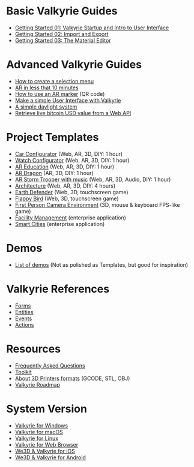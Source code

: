 # Basic Valkyrie Guides
- [Getting Started 01: Valkyrie Startup and Intro to User Interface](VlkGuides/getting-started-01-vlk-startup-and-ui)
- [Getting Started 02: Import and Export](VlkGuides/import_and_export)
- [Getting Started 03: The Material Editor](VlkGuides/Material-Editor)

# Advanced Valkyrie Guides
- [How to create a selection menu](VlkGuides/How-to-create-a-selection-menu)
- [AR in less that 10 minutes](VlkGuides/ar-in-10-mins)
- [How to use an AR marker](VlkGuides/ar-marker) (QR code)
- [Make a simple User Interface with Valkyrie](VlkGuides/make-a-simple-ui)
- [A simple daylight system](VlkGuides/automatic-daylight-system)
- [Retrieve live bitcoin USD value from a Web API](VlkGuides/retrieve-btc-usd-http-web-api)

# Project Templates
- [Car Configurator](./VlkSamples/Car-Configurator) (Web, AR, 3D, DIY: 1 hour)
- [Watch Configurator](./VlkSamples/watch-configurator) (Web, AR, 3D, DIY: 1 hour)
- [AR Education](./VlkSamples/ar-education) (Web, AR, 3D, DIY: 1 hour)
- [AR Dragon](./VlkSamples/ar-dragon) (AR, 3D, DIY: 1 hour)
- [AR Storm Trooper with music](./VlkSamples/ar-storm-trooper) (Web, AR, 3D, Audio, DIY: 1 hour)
- [Architecture](./VlkSamples/architecture) (Web, AR, 3D, DIY: 4 hours)
- [Earth Defender](./VlkSamples/earth-defender) (Web, 3D, touchscreen game)
- [Flappy Bird](./VlkSamples/flappy-bird) (Web, 3D, touchscreen game)
- [First Person Camera Environment](./VlkSamples/First-Person-Camera-Environment) (3D, mouse & keyboard FPS-like game)
- [Facility Management](./VlkSamples/facility-management) (enterprise application)
- [Smart Cities](./VlkSamples/smart-cities) (enterprise application)

# Demos
- [List of demos](./demos/demo-list) (Not as polished as Templates, but good for inspiration)

# Valkyrie References
- [Forms](./Vlk/RefForms)
- [Entities](./Vlk/RefEntities)
- [Events](./Vlk/RefEvents)
- [Actions](./Vlk/RefActions)

# Resources
- [Frequently Asked Questions](./resources/faq)
- [Toolkit](./resources/tools)
- [About 3D Printers formats](./resources/3d-printers) (GCODE, STL, OBJ)
- [Valkyrie Roadmap](./resources/roadmap) 

# System Version
- [Valkyrie for Windows](./Valkyrie-for-Windows)
- [Valkyrie for macOS](./Valkyrie-for-macOS)
- [Valkyrie for Linux](./Valkyrie-for-Linux)
- [Valkyrie for Web Browser](./Valkyrie-for-Browser)
- [We3D & Valkyrie for iOS](./Valkyrie-for-iOS)
- [We3D & Valkyrie for Android](./Valkyrie-for-Android)
